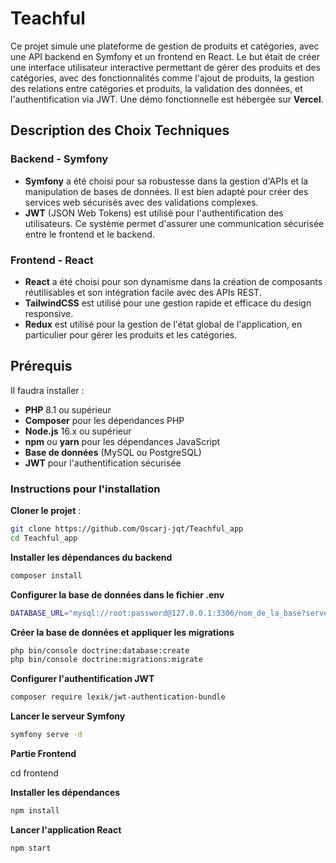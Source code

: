 # Teachful


Ce projet simule une plateforme de gestion de produits et catégories, avec une API backend en Symfony et un frontend en React. Le but était de créer une interface utilisateur interactive permettant de gérer des produits et des catégories, avec des fonctionnalités comme l'ajout de produits, la gestion des relations entre catégories et produits, la validation des données, et l'authentification via JWT. Une démo fonctionnelle est hébergée sur **Vercel**.


## Description des Choix Techniques

### Backend - Symfony
- **Symfony** a été choisi pour sa robustesse dans la gestion d'APIs et la manipulation de bases de données. Il est bien adapté pour créer des services web sécurisés avec des validations complexes.
- **JWT** (JSON Web Tokens) est utilisé pour l'authentification des utilisateurs. Ce système permet d'assurer une communication sécurisée entre le frontend et le backend.

### Frontend - React
- **React** a été choisi pour son dynamisme dans la création de composants réutilisables et son intégration facile avec des APIs REST.
- **TailwindCSS** est utilisé pour une gestion rapide et efficace du design responsive.
- **Redux** est utilisé pour la gestion de l'état global de l'application, en particulier pour gérer les produits et les catégories.


## Prérequis

Il faudra installer :

- **PHP** 8.1 ou supérieur
- **Composer** pour les dépendances PHP
- **Node.js** 16.x ou supérieur
- **npm** ou **yarn** pour les dépendances JavaScript
- **Base de données** (MySQL ou PostgreSQL)
- **JWT** pour l'authentification sécurisée


### Instructions pour l'installation

 **Cloner le projet** :
```bash
git clone https://github.com/Oscarj-jqt/Teachful_app
cd Teachful_app
```

**Installer les dépendances du backend**
```bash
composer install
```
**Configurer la base de données dans le fichier .env**
```bash
DATABASE_URL="mysql://root:password@127.0.0.1:3306/nom_de_la_base?serverVersion=5.7"
```

**Créer la base de données et appliquer les migrations**
```bash
php bin/console doctrine:database:create
php bin/console doctrine:migrations:migrate
```

**Configurer l'authentification JWT**
```bash
composer require lexik/jwt-authentication-bundle
```

**Lancer le serveur Symfony**
```bash
symfony serve -d
```

**Partie Frontend**

cd frontend

**Installer les dépendances**
```bash
npm install
```

**Lancer l'application React**
```bash
npm start
```
